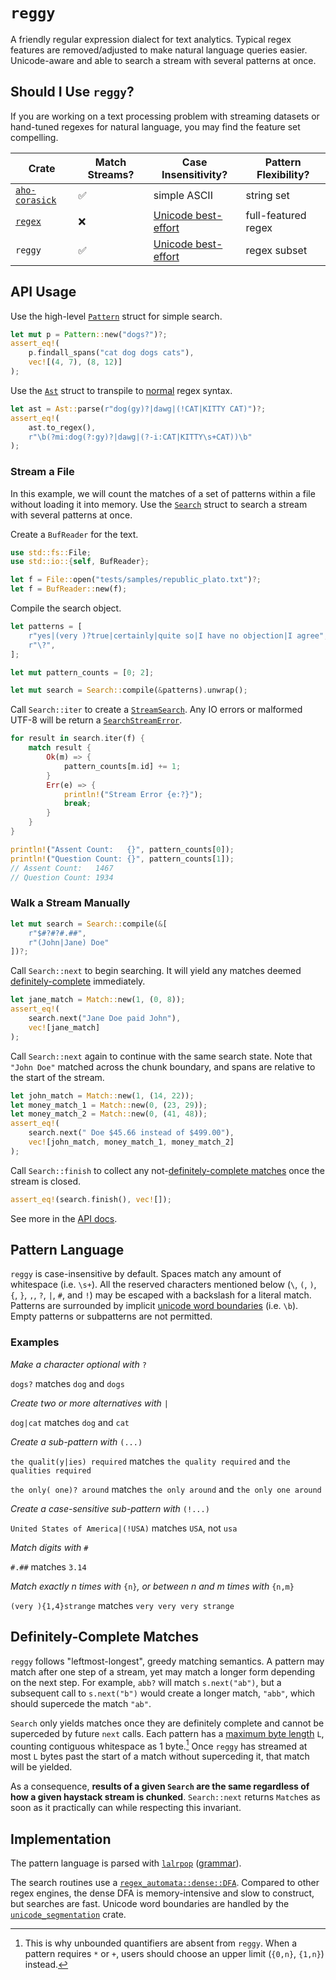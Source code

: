 # `reggy`

A friendly regular expression dialect for text analytics. Typical regex features are removed/adjusted to make natural language queries easier. Unicode-aware and able to search a stream with several patterns at once. 

## Should I Use `reggy`?

If you are working on a text processing problem with streaming datasets or hand-tuned regexes for natural language, you may find the feature set compelling.

| Crate                                             | Match Streams? | Case Insensitivity?                                                                | Pattern Flexibility? |
|---------------------------------------------------|----------------|------------------------------------------------------------------------------------|----------------------|
| [`aho-corasick`]( https://docs.rs/aho-corasick/ ) | ✅             | simple ASCII                                                                       | string set           |
| [`regex`]( https://docs.rs/regex )                | ❌             | [Unicode best-effort](https://www.unicode.org/reports/tr18/#Simple_Loose_Matches)  | full-featured regex  |
| `reggy`                                           | ✅             | [Unicode best-effort]( https://www.unicode.org/reports/tr18/#Simple_Loose_Matches) | regex subset         |

## API Usage

Use the high-level [`Pattern`](https://doc-sieve.github.io/reggy/reggy/struct.Pattern.html) struct for simple search.
```rust
let mut p = Pattern::new("dogs?")?;
assert_eq!(
    p.findall_spans("cat dog dogs cats"),
    vec![(4, 7), (8, 12)]
);
```

Use the [`Ast`](https://doc-sieve.github.io/reggy/reggy/enum.Ast.html) struct to transpile to [normal](https://docs.rs/regex/) regex syntax.
```rust
let ast = Ast::parse(r"dog(gy)?|dawg|(!CAT|KITTY CAT)")?;
assert_eq!(
    ast.to_regex(),
    r"\b(?mi:dog(?:gy)?|dawg|(?-i:CAT|KITTY\s+CAT))\b"
);
```

### Stream a File

In this example, we will count the matches of a set of patterns within a file without loading it into memory. Use the [`Search`](https://doc-sieve.github.io/reggy/reggy/struct.Search.html) struct to search a stream with several patterns at once.

Create a `BufReader` for the text.
```rust
use std::fs::File;
use std::io::{self, BufReader};

let f = File::open("tests/samples/republic_plato.txt")?;
let f = BufReader::new(f);
```

Compile the search object.

```rust
let patterns = [
    r"yes|(very )?true|certainly|quite so|I have no objection|I agree",
    r"\?",
];

let mut pattern_counts = [0; 2];

let mut search = Search::compile(&patterns).unwrap();
```

Call `Search::iter` to create a [`StreamSearch`](https://doc-sieve.github.io/reggy/reggy/struct.StreamSearch.html). Any IO errors or malformed UTF-8 will be return a [`SearchStreamError`](https://doc-sieve.github.io/reggy/reggy/struct.SearchStreamError.html). 

```rust
for result in search.iter(f) {
    match result {
        Ok(m) => {
            pattern_counts[m.id] += 1;
        }
        Err(e) => {
            println!("Stream Error {e:?}");
            break;
        }
    }
}

println!("Assent Count:   {}", pattern_counts[0]);
println!("Question Count: {}", pattern_counts[1]);
// Assent Count:   1467
// Question Count: 1934
```

### Walk a Stream Manually

```rust
let mut search = Search::compile(&[
    r"$#?#?#.##",
    r"(John|Jane) Doe"
])?;
```

Call `Search::next` to begin searching. It will yield any matches deemed [definitely-complete](#definitely-complete-matches) immediately.
```rust
let jane_match = Match::new(1, (0, 8));
assert_eq!(
    search.next("Jane Doe paid John"),
    vec![jane_match]
);
```

Call `Search::next` again to continue with the same search state.
Note that `"John Doe"` matched across the chunk boundary, and spans are relative to the start of the stream.
```rust
let john_match = Match::new(1, (14, 22));
let money_match_1 = Match::new(0, (23, 29));
let money_match_2 = Match::new(0, (41, 48));
assert_eq!(
    search.next(" Doe $45.66 instead of $499.00"),
    vec![john_match, money_match_1, money_match_2]
);
```

Call `Search::finish` to collect any not-[definitely-complete matches](#definitely-complete-matches) once the stream is closed.
```rust
assert_eq!(search.finish(), vec![]);
```

See more in the [API docs](https://doc-sieve.github.io/reggy).

## Pattern Language

`reggy` is case-insensitive by default. Spaces match any amount of whitespace (i.e. `\s+`). All the reserved characters mentioned below (`\`, `(`, `)`, `{`, `}`, `,`, `?`, `|`, `#`, and `!`) may be escaped with a backslash for a literal match. Patterns are surrounded by implicit [unicode word boundaries](https://unicode.org/reports/tr29) (i.e. `\b`). Empty patterns or subpatterns are not permitted.

### Examples

*Make a character optional with* `?`

`dogs?` matches `dog` and `dogs`

*Create two or more alternatives with* `|`

`dog|cat` matches `dog` and `cat`

*Create a sub-pattern with* `(...)`

`the qualit(y|ies) required` matches `the quality required` and `the qualities required`

`the only( one)? around` matches `the only around` and `the only one around`

*Create a case-sensitive sub-pattern with* `(!...)`

`United States of America|(!USA)` matches `USA`, not `usa`

*Match digits with* `#`

`#.##` matches `3.14`

*Match exactly n times with* `{n}`*, or between n and m times with* `{n,m}`

`(very ){1,4}strange` matches `very very very strange`

## Definitely-Complete Matches

`reggy` follows "leftmost-longest", greedy matching semantics. A pattern may match after one step of a stream, yet may match a longer form depending on the next step. For example, `abb?` will match `s.next("ab")`, but a subsequent call to `s.next("b")` would create a longer match, `"abb"`, which should supercede the match `"ab"`.

`Search` only yields matches once they are definitely complete and cannot be superceded by future `next` calls. Each pattern has a [maximum byte length](https://doc-sieve.github.io/reggy/reggy/enum.Ast.html#method.max_bytes) `L`, counting contiguous whitespace as 1 byte.[^1] Once `reggy` has streamed at most `L` bytes past the start of a match without superceding it, that match will be yielded.

As a consequence, **results of a given `Search` are the same regardless of how a given haystack stream is chunked**. `Search::next` returns `Match`es as soon as it practically can while respecting this invariant.

## Implementation

The pattern language is parsed with [`lalrpop`](https://lalrpop.github.io/lalrpop) ([grammar](https://github.com/doc-sieve/reggy/blob/main/src/parser/grammar.lalrpop)).

The search routines use a [`regex_automata::dense::DFA`](https://docs.rs/regex-automata/latest/regex_automata/dfa/dense/struct.DFA.html). Compared to other regex engines, the dense DFA is memory-intensive and slow to construct, but searches are fast. Unicode word boundaries are handled by the [`unicode_segmentation`](https://docs.rs/unicode-segmentation/latest) crate.

[^1]: This is why unbounded quantifiers are absent from `reggy`. When a pattern requires `*` or `+`, users should choose an upper limit (`{0,n}`, `{1,n}`) instead.